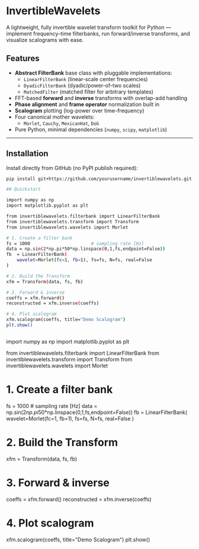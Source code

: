 # InvertibleWavelets
 
A lightweight, fully invertible wavelet transform toolkit for Python — implement frequency–time filterbanks, run forward/inverse transforms, and visualize scalograms with ease.


## Features

- **Abstract FilterBank** base class with pluggable implementations:
  - `LinearFilterBank` (linear-scale center frequencies)
  - `DyadicFilterBank` (dyadic/power-of-two scales)
  - `MatchedFilter` (matched filter for arbitrary templates)
- FFT-based **forward** and **inverse** transforms with overlap-add handling
- **Phase alignment** and **frame operator** normalization built in
- **Scalogram** plotting (log-power over time–frequency)
- Four canonical mother wavelets:
  - `Morlet`, `Cauchy`, `MexicanHat`, `DoG`
- Pure Python, minimal dependencies (`numpy`, `scipy`, `matplotlib`)

---

## Installation

Install directly from GitHub (no PyPI publish required):

```bash
pip install git+https://github.com/yourusername/invertiblewavelets.git

## Quickstart

import numpy as np
import matplotlib.pyplot as plt

from invertiblewavelets.filterbank import LinearFilterBank
from invertiblewavelets.transform import Transform
from invertiblewavelets.wavelets import Morlet

# 1. Create a filter bank
fs = 1000                       # sampling rate [Hz]
data = np.sin(2*np.pi*50*np.linspace(0,1,fs,endpoint=False))
fb  = LinearFilterBank(
    wavelet=Morlet(fc=1, fb=1), fs=fs, N=fs, real=False
)

# 2. Build the Transform
xfm = Transform(data, fs, fb)

# 3. Forward & inverse
coeffs = xfm.forward()
reconstructed = xfm.inverse(coeffs)

# 4. Plot scalogram
xfm.scalogram(coeffs, title="Demo Scalogram")
plt.show()



```
import numpy as np
import matplotlib.pyplot as plt

from invertiblewavelets.filterbank import LinearFilterBank
from invertiblewavelets.transform import Transform
from invertiblewavelets.wavelets import Morlet

# 1. Create a filter bank
fs = 1000                       # sampling rate [Hz]
data = np.sin(2*np.pi*50*np.linspace(0,1,fs,endpoint=False))
fb  = LinearFilterBank(
    wavelet=Morlet(fc=1, fb=1), fs=fs, N=fs, real=False
)

# 2. Build the Transform
xfm = Transform(data, fs, fb)

# 3. Forward & inverse
coeffs = xfm.forward()
reconstructed = xfm.inverse(coeffs)

# 4. Plot scalogram
xfm.scalogram(coeffs, title="Demo Scalogram")
plt.show()
```
